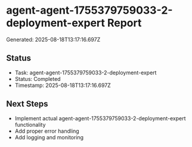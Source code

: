 # agent-agent-1755379759033-2-deployment-expert Report

Generated: 2025-08-18T13:17:16.697Z

## Status
- Task: agent-agent-1755379759033-2-deployment-expert
- Status: Completed
- Timestamp: 2025-08-18T13:17:16.697Z

## Next Steps
- Implement actual agent-agent-1755379759033-2-deployment-expert functionality
- Add proper error handling
- Add logging and monitoring

